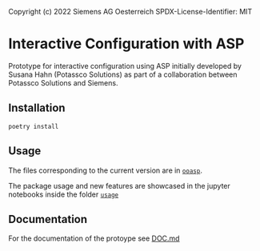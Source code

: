 Copyright (c) 2022 Siemens AG Oesterreich
SPDX-License-Identifier: MIT

# Interactive Configuration with ASP


Prototype for interactive configuration using ASP initially developed by Susana Hahn (Potassco Solutions) as part of a collaboration between Potassco Solutions and Siemens.

## Installation
```
poetry install
```


## Usage

The files corresponding to the current version are in [`ooasp`](ooasp).

The package usage and new features are showcased in the jupyter notebooks inside the folder [`usage`](usage)

## Documentation

For the documentation of the protoype see [DOC.md](DOC.md)